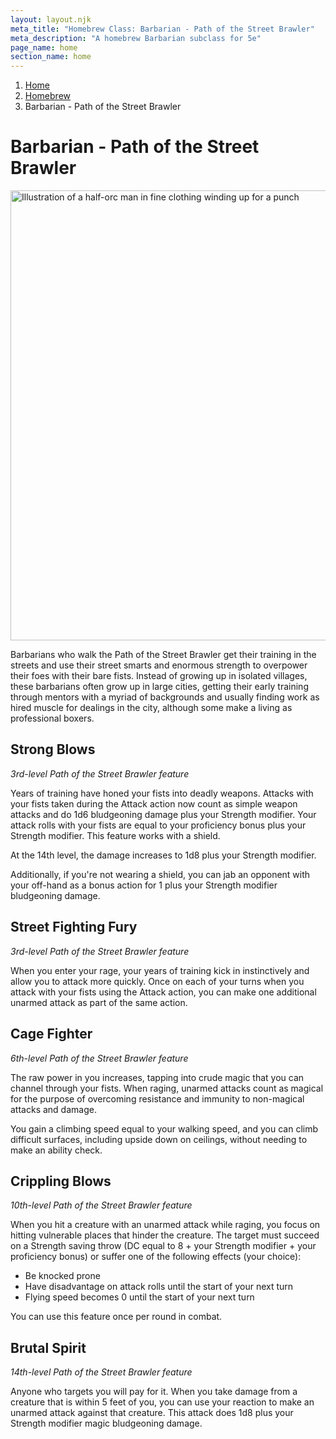 ```yaml
---
layout: layout.njk
meta_title: "Homebrew Class: Barbarian - Path of the Street Brawler"
meta_description: "A homebrew Barbarian subclass for 5e"
page_name: home
section_name: home
---
```


<div id="breadcrumbs"></div>

1. [Home](/)
2. [Homebrew](/5e-homebrew/)
3. Barbarian - Path of the Street Brawler

# Barbarian - Path of the Street Brawler

<img
  src="/images/Barbarian-Path-of-the-Street-Brawler-Muted.webp"
  srcset="/images/Barbarian - Path of the Street Brawler - Muted - 720.webp 720w,
          /images/Barbarian-Path-of-the-Street-Brawler-Muted.webp 1536w"
  sizes="(min-width: 768px) 768px,
         360px"
  alt="Illustration of a half-orc man in fine clothing winding up for a punch"
  class="hero"
  height="720" width="720" />

Barbarians who walk the Path of the Street Brawler get their training in the streets and use their street smarts and enormous strength to overpower their foes with their bare fists. Instead of growing up in isolated villages, these barbarians often grow up in large cities, getting their early training through mentors with a myriad of backgrounds and usually finding work as hired muscle for dealings in the city, although some make a living as professional boxers.

## Strong Blows

_3rd-level Path of the Street Brawler feature_

Years of training have honed your fists into deadly weapons. Attacks with your fists taken during the Attack action now count as simple weapon attacks and do 1d6 bludgeoning damage plus your Strength modifier. Your attack rolls with your fists are equal to your proficiency bonus plus your Strength modifier. This feature works with a shield.

 At the 14th level, the damage increases to 1d8 plus your Strength modifier.

Additionally, if you're not wearing a shield, you can jab an opponent with your off-hand as a bonus action for 1 plus your Strength modifier bludgeoning damage.

## Street Fighting Fury

_3rd-level Path of the Street Brawler feature_

When you enter your rage, your years of training kick in instinctively and allow you to attack more quickly. Once on each of your turns when you attack with your fists using the Attack action, you can make one additional unarmed attack as part of the same action.

## Cage Fighter

_6th-level Path of the Street Brawler feature_

The raw power in you increases, tapping into crude magic that you can channel through your fists. When raging, unarmed attacks count as magical for the purpose of overcoming resistance and immunity to non-magical attacks and damage.

You gain a climbing speed equal to your walking speed, and you can climb difficult surfaces, including upside down on ceilings, without needing to make an ability check.

## Crippling Blows

_10th-level Path of the Street Brawler feature_

When you hit a creature with an unarmed attack while raging, you focus on hitting vulnerable places that hinder the creature. The target must succeed on a Strength saving throw (DC equal to 8 + your Strength modifier + your proficiency bonus) or suffer one of the following effects (your choice):

* Be knocked prone
* Have disadvantage on attack rolls until the start of your next turn
* Flying speed becomes 0 until the start of your next turn

You can use this feature once per round in combat.

## Brutal Spirit

_14th-level Path of the Street Brawler feature_

Anyone who targets you will pay for it. When you take damage from a creature that is within 5 feet of you, you can use your reaction to make an unarmed attack against that creature. This attack does 1d8 plus your Strength modifier magic bludgeoning damage.

